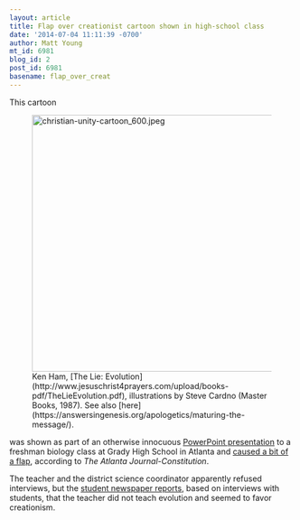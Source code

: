 ```yaml
---
layout: article
title: Flap over creationist cartoon shown in high-school class
date: '2014-07-04 11:11:39 -0700'
author: Matt Young
mt_id: 6981
blog_id: 2
post_id: 6981
basename: flap_over_creat
---
```

This cartoon


<figure>
<img src="{{ site.baseurl }}/uploads/2014/christian-unity-cartoon_600.jpeg" alt="christian-unity-cartoon_600.jpeg" width="600" height="455" />
<figcaption markdown="span">
Ken Ham, [The Lie: Evolution](http://www.jesuschrist4prayers.com/upload/books-pdf/TheLieEvolution.pdf), illustrations by Steve Cardno (Master Books, 1987). See also [here](https://answersingenesis.org/apologetics/maturing-the-message/).

</figcaption>
</figure>


was shown as part of an otherwise innocuous [PowerPoint presentation](https://docs.google.com/file/d/0B4ni2jH9ge1SdjBLcTAwWjdNWW8/edit) to a freshman biology class at Grady High School in Atlanta and [caused a bit of a flap](http://www.ajc.com/weblogs/get-schooled/2014/jul/03/evolution-vs-creationism-why-still-issue-grady-or-/), according to _The Atlanta Journal-Constitution_. 

The teacher and the district science coordinator apparently refused interviews, but the [student newspaper reports](http://thesoutherneronline.com/frontpage/?p=29658), based on interviews with students, that the teacher did not teach evolution and seemed to favor creationism.
